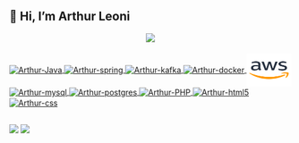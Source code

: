 ## 👋 Hi, I’m Arthur Leoni

<div align="center">
  <a href="https://github.com/Arthur-Leoni">
  <img height="230em" src="https://github-readme-stats.vercel.app/api?username=arthur-leoni&show_icons=true&theme=dark&include_all_commits=true&count_private=true'"/>
 <!-- <img height="230em" src="https://github-readme-stats.vercel.app/api/top-langs/?username=Arthur-Leoni&layout=compact&langs_count=7&theme=dark"/> -->
</div>
<div style="display: inline_block"><br>
  <img align="center" alt="Arthur-Java" height="60" width="80" src="https://cdn.jsdelivr.net/gh/devicons/devicon/icons/java/java-original-wordmark.svg">
  <img align="center" alt="Arthur-spring" height="60" width="80" src="https://cdn.jsdelivr.net/gh/devicons/devicon/icons/spring/spring-original-wordmark.svg">
  <img align="center" alt="Arthur-kafka" height="60" width="80" src="https://cdn.jsdelivr.net/gh/devicons/devicon/icons/apachekafka/apachekafka-original-wordmark.svg">
  <img align="center" alt="Arthur-docker" height="60" width="80" src="https://cdn.jsdelivr.net/gh/devicons/devicon/icons/docker/docker-original-wordmark.svg">
  <img align="center" alt="Arthur-aws" height="60" width="80" src="https://raw.githubusercontent.com/github/explore/fbceb94436312b6dacde68d122a5b9c7d11f9524/topics/aws/aws.png">
  <img align="center" alt="Arthur-mysql" height="60" width="80" src="https://cdn.jsdelivr.net/gh/devicons/devicon/icons/mysql/mysql-original-wordmark.svg">
  <img align="center" alt="Arthur-postgres" height="60" width="80" src="https://cdn.jsdelivr.net/gh/devicons/devicon/icons/postgresql/postgresql-original-wordmark.svg">
  <img align="center" alt="Arthur-PHP" height="60" width="80" src="https://cdn.jsdelivr.net/gh/devicons/devicon/icons/php/php-original.svg">
  <img align="center" alt="Arthur-html5" height="60" width="80" src="https://cdn.jsdelivr.net/gh/devicons/devicon/icons/html5/html5-original-wordmark.svg">
  <img align="center" alt="Arthur-css" height="60" width="80" src="https://cdn.jsdelivr.net/gh/devicons/devicon/icons/css3/css3-original-wordmark.svg">
  
  

  
 <!-- <img align="right" alt="Arthur-pic" height="150" style="border-radius:50px;" src=""> -->
</div>
  
  ##
 
<div> 
 <!-- <a href="https://instagram.com/arthurleoni" target="_blank"><img src="https://img.shields.io/badge/-Instagram-%23E4405F?style=for-the-badge&logo=instagram&logoColor=white" target="_blank"></a> -->
  <a href ="mailto:arthurleoni.al@gmail.com"><img src="https://img.shields.io/badge/-Gmail-%23333?style=for-the-badge&logo=gmail&logoColor=white" target="_blank"></a>
  <a href="https://www.linkedin.com/in/arthur-leoni-398727112/" target="_blank"><img src="https://img.shields.io/badge/-LinkedIn-%230077B5?style=for-the-badge&logo=linkedin&logoColor=white" target="_blank"></a>
</div>
 <!--
- 👋 Hi, I’m Arthur Leoni
- 👀 I’m interested in ...
- 🌱 I’m currently learning ...
- 💞️ I’m looking to collaborate on ...
- 📫 How to reach me ...
 -->

<!---
Arthur-Leoni/Arthur-Leoni is a ✨ special ✨ repository because its `README.md` (this file) appears on your GitHub profile.
You can click the Preview link to take a look at your changes.
--->
